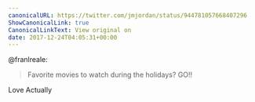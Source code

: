 ```yaml
---
canonicalURL: https://twitter.com/jmjordan/status/944781057668407296
ShowCanonicalLink: true
CanonicalLinkText: View original on
date: 2017-12-24T04:05:31+00:00
---
```

@franlreale:

> Favorite movies to watch during the holidays?  GO!!

Love Actually
